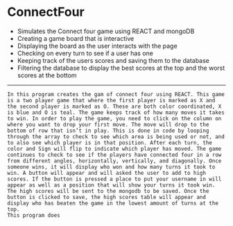 # ConnectFour

- Simulates the Connect four game using REACT and mongoDB
- Creating a game board that is interactive
- Displaying the board as the user interacts with the page
- Checking on every turn to see if a user has one
- Keeping track of the users scores and saving them to the database
- Filtering the database to display the best scores at the top and the worst scores at the bottom

---
	In this program creates the gam of connect four using REACT. This game is a two player game that where the first player is marked as X and the second player is marked as O. These are both color coordinated, X is blue and O is teal. The game keeps track of how many moves it takes to win. In order to play the game, you need to click on the column on where you want to drop your first move. The move will drop to the bottom of row that isn’t in play. This is done in code by looping through the array to check to see which area is being used or not, and to also see which player is in that position. After each turn, the color and Sign will flip to indicate which player has moved. The game continues to check to see if the players have connected four in a row from different angles, horizontally, vertically, and diagonally. Once someone wins, it will display who won and how many turns it took to win. A button will appear and will asked the user to add to high scores. If the button is pressed a place to put your username in will appear as well as a position that will show your turns it took win. The high scores will be sent to the mongodb to be saved. Once the button is clicked to save, the high scores table will appear and display who has beaten the game in the lowest amount of turns at the top.
	This program does





